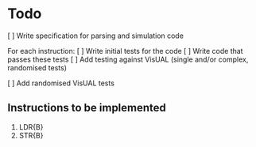 # Todo
[ ] Write specification for parsing and simulation code

For each instruction:
[ ] Write initial tests for the code
[ ] Write code that passes these tests
[ ] Add testing against VisUAL (single and/or complex, randomised tests)

[ ] Add randomised VisUAL tests

## Instructions to be implemented

1. LDR{B}
2. STR{B}

